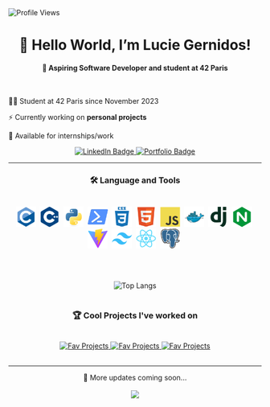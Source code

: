 <div>
    <img src="https://komarev.com/ghpvc/?username=lgernido&style=flat-square&color=blue" alt="Profile Views"/>
</div>

<div align="center">
  <h1>👋 Hello World, I’m Lucie Gernidos!</h1>
</div>

<div align="center">
  <h4> 🌱 Aspiring Software Developer and student at 42 Paris</h4>
  <br>
</div>


  👩‍🎓 Student at 42 Paris since November 2023

  ⚡ Currently working on **personal projects**

  💼 Available for internships/work

<div align="center">
    <a href="https://www.linkedin.com/in/lucie-gernidos-816b65178" target="_blank">
        <img src="https://img.shields.io/badge/LinkedIn-blue?style=for-the-badge&logo=linkedin&logoColor=white" alt="LinkedIn Badge"/>
    </a>
    <a href="https://luciegernidos.com" target="_blank">
        <img src="https://img.shields.io/badge/Portfolio-green?style=for-the-badge&logo=portfolio&logoColor=white" alt="Portfolio Badge"/>
    </a>
</div>

  ---
  
<div align="center">
  <h3> 🛠️ Language and Tools <br><br> </h3>
</div>

<div align= "center">
  <img src="https://github.com/devicons/devicon/blob/master/icons/c/c-original.svg" title="C" alt="C" width="40" height="40"/>&nbsp;
  <img src="https://github.com/devicons/devicon/blob/master/icons/cplusplus/cplusplus-plain.svg" title="CPP" alt="CPP" width="40" height="40"/>&nbsp;
  <img src="https://github.com/devicons/devicon/blob/master/icons/python/python-original.svg" title="Python" alt="Python" width="40" height="40"/>&nbsp;
  <img src="https://github.com/devicons/devicon/blob/master/icons/powershell/powershell-original.svg" title="PowerShell" alt="PowerShell" width="40" height="40"/>&nbsp;
  <img src="https://github.com/devicons/devicon/blob/master/icons/css3/css3-plain-wordmark.svg"  title="CSS3" alt="CSS" width="40" height="40"/>&nbsp;
  <img src="https://github.com/devicons/devicon/blob/master/icons/html5/html5-original.svg" title="HTML5" alt="HTML" width="40" height="40"/>&nbsp;
  <img src="https://github.com/devicons/devicon/blob/master/icons/javascript/javascript-original.svg" title="JavaScript" alt="JavaScript" width="40" height="40"/>&nbsp;
  <img src="https://github.com/devicons/devicon/blob/master/icons/docker/docker-original.svg" title="Docker" alt="Docker" width="40" height="40"/>&nbsp;
  <img src="https://github.com/devicons/devicon/blob/master/icons/django/django-plain.svg" title="Django"  alt="Django" width="40" height="40"/>&nbsp;
  <img src="https://github.com/devicons/devicon/blob/master/icons/nginx/nginx-original.svg" title="Nginx"  alt="Nginx" width="40" height="40"/>&nbsp;
<img src="https://github.com/devicons/devicon/blob/master/icons/vitejs/vitejs-original.svg" title="ViteJS"  alt="ViteJS" width="40" height="40"/>&nbsp;
<img src="https://github.com/devicons/devicon/blob/master/icons/tailwindcss/tailwindcss-original.svg" title="TailwindCSS"  alt="TailwindCSS" width="40" height="40"/>&nbsp;
<img src="https://github.com/devicons/devicon/blob/master/icons/react/react-original.svg" title="React"  alt="React" width="40" height="40"/>&nbsp;
<img src="https://github.com/devicons/devicon/blob/master/icons/postgresql/postgresql-original.svg" title="PostgreSQL"  alt="PostgreSQL" width="40" height="40"/>&nbsp;
    
  <br><br>
</div>

<div align="center"> 
  <img src="https://github-readme-stats.vercel.app/api/top-langs/?username=lgernido&layout=compact&hide=Roff,Perl&theme=radical&langs_count=6" alt="Top Langs" &cache_seconds=1800 />
  <br><br>
</div>

<div align="center">
  <h3> 🏆 Cool Projects I've worked on <br><br> </h3>
</div>

<div align="center">
    <a href="https://github.com/lgernido/fractol"> 
  <img src="https://github-readme-stats.vercel.app/api/pin/?username=lgernido&repo=fractol&theme=radical" alt="Fav Projects"/> </a>
    <a href="https://github.com/lgernido/Inception">
  <img src="https://github-readme-stats.vercel.app/api/pin/?username=lgernido&repo=Inception&theme=radical" alt="Fav Projects"/> </a>
    <a href="https://github.com/lgernido/dslr"> 
  <img src="https://github-readme-stats.vercel.app/api/pin/?username=lgernido&repo=dslr&theme=radical" alt="Fav Projects"/> </a>
  <br><br>
</div>

---
<div align="center">
  🚧 More updates coming soon...
  <br></br>
</div>
<div id="header" align="center">
  <img src="https://media.giphy.com/media/gDPxwdP6SKFnsWDJ2u/giphy.gif?cid=ecf05e473po584pmrtcdgnsyu0a2q9u28jkyl60bszplssgr&ep=v1_gifs_search&rid=giphy.gif&ct=g" width="400"/>
</div>

